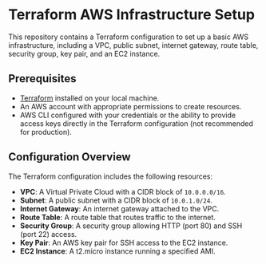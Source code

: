 # Terraform AWS Infrastructure Setup

This repository contains a Terraform configuration to set up a basic AWS infrastructure, including a VPC, public subnet, internet gateway, route table, security group, key pair, and an EC2 instance.

## Prerequisites

- [Terraform](https://www.terraform.io/downloads.html) installed on your local machine.
- An AWS account with appropriate permissions to create resources.
- AWS CLI configured with your credentials or the ability to provide access keys directly in the Terraform configuration (not recommended for production).

## Configuration Overview

The Terraform configuration includes the following resources:

- **VPC**: A Virtual Private Cloud with a CIDR block of `10.0.0.0/16`.
- **Subnet**: A public subnet with a CIDR block of `10.0.1.0/24`.
- **Internet Gateway**: An internet gateway attached to the VPC.
- **Route Table**: A route table that routes traffic to the internet.
- **Security Group**: A security group allowing HTTP (port 80) and SSH (port 22) access.
- **Key Pair**: An AWS key pair for SSH access to the EC2 instance.
- **EC2 Instance**: A t2.micro instance running a specified AMI.
